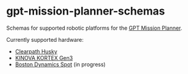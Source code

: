 # gpt-mission-planner-schemas
Schemas for supported robotic platforms for the [GPT Mission Planner](https://github.com/ucmercedrobotics/gpt-mission-planner).

Currently supported hardware:
- [Clearpath Husky](https://clearpathrobotics.com/husky-a300-unmanned-ground-vehicle-robot/)
- [KINOVA KORTEX Gen3](https://www.kinovarobotics.com/product/gen3-robots)
- [Boston Dynamics Spot](https://bostondynamics.com/products/spot/) (in progress)
